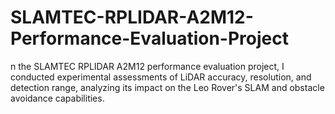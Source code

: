 # SLAMTEC-RPLIDAR-A2M12-Performance-Evaluation-Project
n the SLAMTEC RPLIDAR A2M12 performance evaluation project, I conducted experimental assessments of LiDAR accuracy, resolution, and detection range, analyzing its impact on the Leo Rover's SLAM and obstacle avoidance capabilities.
